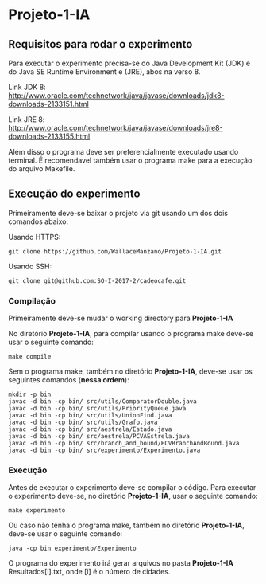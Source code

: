 # Projeto-1-IA
## Requisitos para rodar o experimento
  Para executar o experimento precisa-se do Java Development Kit (JDK) e do Java SE Runtime Environment e (JRE), abos na verso 8.
  
  Link JDK 8: http://www.oracle.com/technetwork/java/javase/downloads/jdk8-downloads-2133151.html
  
  Link JRE 8: http://www.oracle.com/technetwork/java/javase/downloads/jre8-downloads-2133155.html
  
  Além disso o programa deve ser preferencialmente executado usando terminal. 
  É recomendavel também usar o programa make para a execução do arquivo Makefile.

## Execução do experimento
  Primeiramente deve-se baixar o projeto via git usando um dos dois comandos abaixo:
  
  Usando HTTPS:
  ```
  git clone https://github.com/WallaceManzano/Projeto-1-IA.git
  ```
  Usando SSH:
  ```
  git clone git@github.com:SO-I-2017-2/cadeocafe.git
  ```
### Compilação
  Primeiramente deve-se mudar o working directory para **Projeto-1-IA**
  
  No diretório **Projeto-1-IA**, para compilar usando o programa make deve-se usar o seguinte comando:
  ```
  make compile
  ```
  Sem o programa make, também no diretório **Projeto-1-IA**, deve-se usar os seguintes comandos (**nessa ordem**):
  ```
  mkdir -p bin
  javac -d bin -cp bin/ src/utils/ComparatorDouble.java
  javac -d bin -cp bin/ src/utils/PriorityQueue.java
  javac -d bin -cp bin/ src/utils/UnionFind.java
  javac -d bin -cp bin/ src/utils/Grafo.java
  javac -d bin -cp bin/ src/aestrela/Estado.java
  javac -d bin -cp bin/ src/aestrela/PCVAEstrela.java
  javac -d bin -cp bin/ src/branch_and_bound/PCVBranchAndBound.java
  javac -d bin -cp bin/ src/experimento/Experimento.java
  ```
### Execução
  Antes de executar o experimento deve-se compilar o código.
  Para executar o experimento deve-se, no diretório **Projeto-1-IA**, usar o seguinte comando:
  ```
  make experimento
  ```
  Ou caso não tenha o programa make, também no diretório **Projeto-1-IA**, deve-se usar o seguinte comando:
  ```
  java -cp bin experimento/Experimento
  ```
  
  O programa do experimento irá gerar arquivos no pasta **Projeto-1-IA** Resultados[i].txt, onde [i] é o número de cidades.


